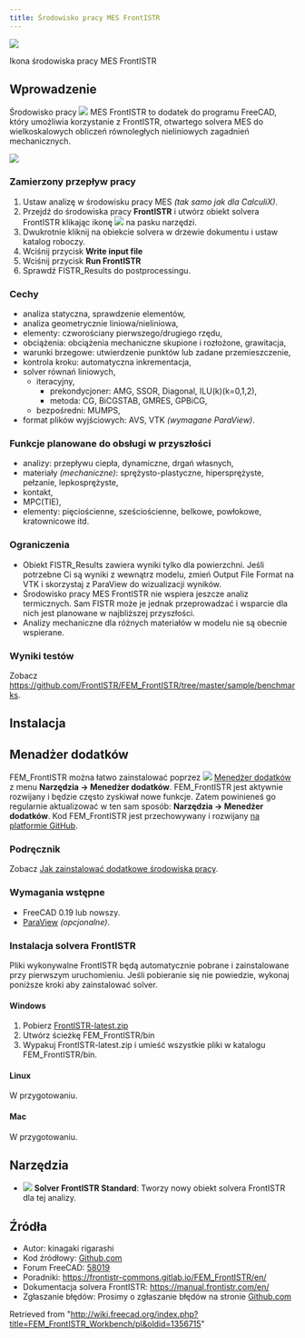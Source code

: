 ```yaml
---
title: Środowisko pracy MES FrontISTR
---
```


![](/images/FrontISTR.svg)

Ikona środowiska pracy MES FrontISTR

## Wprowadzenie

Środowisko pracy ![](/images/FrontISTR.svg) MES FrontISTR to dodatek do programu FreeCAD, który umożliwia korzystanie z FrontISTR, otwartego solvera MES do wielkoskalowych obliczeń równoległych nieliniowych zagadnień mechanicznych.

![](/images/FEM_FrontISTR_bikeframe_screenshot.png)

### Zamierzony przepływ pracy

1. Ustaw analizę w środowisku pracy MES _(tak samo jak dla CalculiX)_.
2. Przejdź do środowiska pracy **FrontISTR** i utwórz obiekt solvera FrontISTR klikając ikonę ![](/images/FEM_SolverCalculixCxxtools.svg) na pasku narzędzi.
3. Dwukrotnie kliknij na obiekcie solvera w drzewie dokumentu i ustaw katalog roboczy.
4. Wciśnij przycisk **Write input file**
5. Wciśnij przycisk **Run FrontISTR**
6. Sprawdź FISTR_Results do postprocessingu.

### Cechy

- analiza statyczna, sprawdzenie elementów,
- analiza geometrycznie liniowa/nieliniowa,
- elementy: czworościany pierwszego/drugiego rzędu,
- obciążenia: obciążenia mechaniczne skupione i rozłożone, grawitacja,
- warunki brzegowe: utwierdzenie punktów lub zadane przemieszczenie,
- kontrola kroku: automatyczna inkrementacja,
- solver równań liniowych,
  - iteracyjny,
    - prekondycjoner: AMG, SSOR, Diagonal, ILU(k)(k=0,1,2),
    - metoda: CG, BiCGSTAB, GMRES, GPBiCG,
  - bezpośredni: MUMPS,
- format plików wyjściowych: AVS, VTK _(wymagane ParaView)_.

### Funkcje planowane do obsługi w przyszłości

- analizy: przepływu ciepła, dynamiczne, drgań własnych,
- materiały _(mechaniczne)_: sprężysto-plastyczne, hipersprężyste, pełzanie, lepkosprężyste,
- kontakt,
- MPC(TIE),
- elementy: pięciościenne, sześciościenne, belkowe, powłokowe, kratownicowe itd.

### Ograniczenia

- Obiekt FISTR_Results zawiera wyniki tylko dla powierzchni. Jeśli potrzebne Ci są wyniki z wewnątrz modelu, zmień Output File Format na VTK i skorzystaj z ParaView do wizualizacji wyników.
- Środowisko pracy MES FrontISTR nie wspiera jeszcze analiz termicznych. Sam FISTR może je jednak przeprowadzać i wsparcie dla nich jest planowane w najbliższej przyszłości.
- Analizy mechaniczne dla różnych materiałów w modelu nie są obecnie wspierane.

### Wyniki testów

Zobacz <https://github.com/FrontISTR/FEM_FrontISTR/tree/master/sample/benchmarks>.

## Instalacja

## Menadżer dodatków

FEM_FrontISTR można łatwo zainstalować poprzez ![](/images/AddonManager.svg) [Menedżer dodatków](/Std_AddonMgr/pl "Std AddonMgr/pl") z menu **Narzędzia → Menedżer dodatków**.
FEM_FrontISTR jest aktywnie rozwijany i będzie często zyskiwał nowe funkcje. Zatem powinieneś go regularnie aktualizować w ten sam sposób: **Narzędzia → Menedżer dodatków**.
Kod FEM_FrontISTR jest przechowywany i rozwijany [na platformie GitHub](https://github.com/FrontISTR/FEM_FrontISTR).

### Podręcznik

Zobacz [Jak zainstalować dodatkowe środowiska pracy](/How_to_install_additional_workbenches/pl "How to install additional workbenches/pl").

### Wymagania wstępne

- FreeCAD 0.19 lub nowszy.
- [ParaView](https://www.paraview.org/) _(opcjonalne)_.

### Instalacja solvera FrontISTR

Pliki wykonywalne FrontISTR będą automatycznie pobrane i zainstalowane przy pierwszym uruchomieniu. Jeśli pobieranie się nie powiedzie, wykonaj poniższe kroki aby zainstalować solver.

#### Windows

1. Pobierz [FrontISTR-latest.zip](https://www.frontistr.com/download/link.php?https://frontistr-commons.gitlab.io/FrontISTR/release/x86_64-w64-mingw32-msmpi/FrontISTR-latest.zip)
2. Utwórz ścieżkę FEM_FrontISTR/bin
3. Wypakuj FrontISTR-latest.zip i umieść wszystkie pliki w katalogu FEM_FrontISTR/bin.

#### Linux

W przygotowaniu.

#### Mac

W przygotowaniu.

## Narzędzia

- ![](/images/FEM_SolverCalculixCxxtools.svg) **Solver FrontISTR Standard**: Tworzy nowy obiekt solvera FrontISTR dla tej analizy.

## Źródła

- Autor: kinagaki rigarashi
- Kod źródłowy: [Github.com](https://github.com/FrontISTR/FEM_FrontISTR)
- Forum FreeCAD: [58019](https://forum.freecadweb.org/viewtopic.php?t=58019)
- Poradniki: <https://frontistr-commons.gitlab.io/FEM_FrontISTR/en/>
- Dokumentacja solvera FrontISTR: <https://manual.frontistr.com/en/>
- Zgłaszanie błędów: Prosimy o zgłaszanie błędów na stronie [Github.com](https://github.com/FrontISTR/FEM_FrontISTR)

Retrieved from "<http://wiki.freecad.org/index.php?title=FEM_FrontISTR_Workbench/pl&oldid=1356715>"
